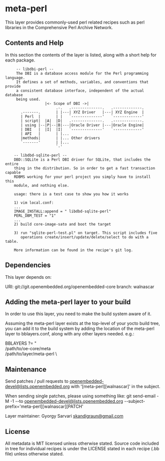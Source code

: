 meta-perl
=========
This layer provides commonly-used perl related recipes such as perl libraries
in the Comprehensive Perl Archive Network.

Contents and Help
-----------------

In this section the contents of the layer is listed, along with a short
help for each package.

         -- libdbi-perl --
         The DBI is a database access module for the Perl programming language.
         It defines a set of methods, variables, and conventions that provide
         a consistent database interface, independent of the actual database
         being used.
                      |<- Scope of DBI ->|
                           .-.   .--------------.   .-------------.
           .-------.       | |---| XYZ Driver   |---| XYZ Engine  |
           | Perl  |       | |   `--------------'   `-------------'
           | script|  |A|  |D|   .--------------.   .-------------.
           | using |--|P|--|B|---|Oracle Driver |---|Oracle Engine|
           | DBI   |  |I|  |I|   `--------------'   `-------------'
           | API   |       | |...
           |methods|       | |... Other drivers
           `-------'       | |...
                           `-'

        -- libdbd-sqlite-perl --
        DBD::SQLite is a Perl DBI driver for SQLite, that includes the entire
        thing in the distribution. So in order to get a fast transaction capable
        RDBMS working for your perl project you simply have to install this
        module, and nothing else.

        usage: there is a test case to show you how it works

        1) vim local.conf:
        ...
        IMAGE_INSTALL:append = " libdbd-sqlite-perl"
        PERL_DBM_TEST = "1"
        ...
        2) build core-image-sato and boot the target

        3) run "sqlite-perl-test.pl" on target. This script includes five
           operations create/insert/update/delete/select to do with a table.

        More information can be found in the recipe's git log.

Dependencies
------------

This layer depends on:

  URI: git://git.openembedded.org/openembedded-core
  branch: walnascar 

Adding the meta-perl layer to your build
---------------------------------------

In order to use this layer, you need to make the build system aware of
it.

Assuming the meta-perl layer exists at the top-level of your
yocto build tree, you can add it to the build system by adding the
location of the meta-perl layer to bblayers.conf, along with any
other layers needed. e.g.:

  BBLAYERS ?= " \
    /path/to/oe-core/meta \
    /path/to/layer/meta-perl \

Maintenance
-----------

Send patches / pull requests to openembedded-devel@lists.openembedded.org with
'[meta-perl][walnascar]' in the subject.

When sending single patches, please using something like:
git send-email -M -1 --to openembedded-devel@lists.openembedded.org --subject-prefix='meta-perl][walnascar][PATCH'

Layer maintainer: Gyorgy Sarvari <skandigraun@gmail.com>
    

License
-------

All metadata is MIT licensed unless otherwise stated. Source code included
in tree for individual recipes is under the LICENSE stated in each recipe
(.bb file) unless otherwise stated.
